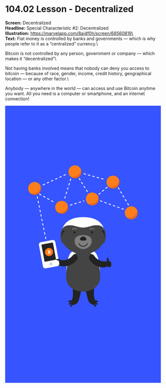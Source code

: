# 104.02 Lesson - Decentralized

**Screen:** Decentralized\
**Headline:** Special Characteristic #2: Decentralized\
**Illustration:** https://marvelapp.com/8ai4f0h/screen/68560819\
\
**Text:** Fiat money is controlled by banks and governments — which is why people refer to it as a “centralized” currency.\


Bitcoin is not controlled by any person, government or company — which makes it “decentralized”\


Not having banks involved means that nobody can deny you access to bitcoin — because of race, gender, income, credit history, geographical location — or any other factor.\


Anybody — anywhere in the world — can access and use Bitcoin anytime you want. All you need is a computer or smartphone, and an internet connection!

![](<../.gitbook/assets/image (18).png>)
